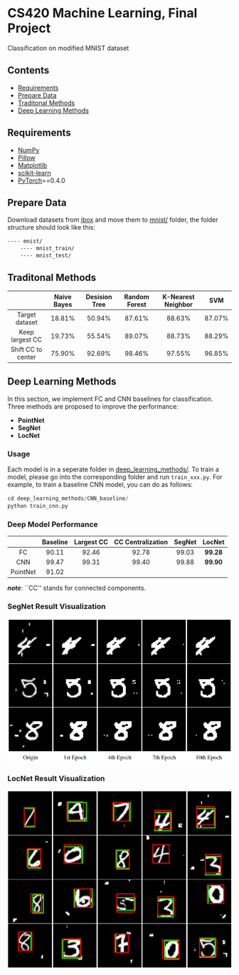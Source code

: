 # CS420 Machine Learning, Final Project
Classification on modified MNIST dataset

## Contents

* [Requirements](#Requirements)
* [Prepare Data](#Prepare-Data)
* [Traditonal Methods](#Traditonal-Methods)
* [Deep Learning Methods](#Deep-Learning-Methods)

## Requirements
- [NumPy](https://github.com/numpy/numpy)
- [Pillow](https://github.com/python-pillow/Pillow)
- [Matplotlib](https://github.com/matplotlib/matplotlib)
- [scikit-learn](http://scikit-learn.org/stable/index.html)
- [PyTorch](https://github.com/pytorch/pytorch)==0.4.0

## Prepare Data
Download datasets from [jbox](https://jbox.sjtu.edu.cn/l/VooiCd) and move them to [mnist/](./mnist) folder, the folder structure should look like this:

    ---- mnist/
        ---- mnist_train/
        ---- mnist_test/

## Traditonal Methods

|  | Naive Bayes | Desision Tree | Random Forest | K-Nearest Neighbor | SVM |
| :----: |:------------:| :----: |:------------:| :-: | :-: |
| Target dataset | 18.81% | 50.94% | 87.61% | 88.63% | 87.07% |
| Keep largest CC | 19.73% | 55.54% | 89.07% | 88.73% |88.29%|
| Shift CC to center | 75.90% | 92.69% | 98.46% | 97.55% | 96.85%|

## Deep Learning Methods
In this section, we implement FC and CNN baselines for classification. Three methods are proposed to improve the performance:

- **PointNet**
- **SegNet**
- **LocNet**

### Usage

Each model is in a seperate folder in [deep_learning_methods/](./deep_learning_methods). To train a model, please go into the corresponding folder and run `train_xxx.py`. For example, to train a baseline CNN model, you can do as follows:

```python
cd deep_learning_methods/CNN_baseline/
python train_cnn.py
```

### Deep Model Performance

||Baseline|Largest CC|CC Centralization|SegNet|LocNet|
|:---:|:---:|:---:|:---:|:---:|:---:|
|FC|90.11|92.46|92.78|99.03|**99.28**|
|CNN|99.47|99.31|99.40|99.88|**99.90**|
|PointNet|91.02|

___note___: ``CC'' stands for connected components.

### SegNet Result Visualization

<div align=center>
<img src="./img/segnet_vis.png" width="600" />
</div>

### LocNet Result Visualization

<div align=center>
<img src="./img/locnet_vis.png" width="600" />
</div>